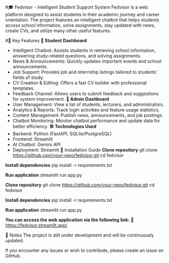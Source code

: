 #🎓 Fedvisor - Intelligent Student Support System
Fedvisor is a web platform designed to assist students in their academic journey and career orientation. The project features an intelligent chatbot that helps students access school information, solve assignments, stay updated with news, create CVs, and utilize many other useful features.

#🌟 Key Features
**🔹 Student Dashboard**
- Intelligent Chatbot: Assists students in retrieving school information, answering study-related questions, and solving assignments.
- News & Announcements: Quickly updates important events and school announcements.
- Job Support: Provides job and internship listings tailored to students’ fields of study.
- CV Creation & Editing: Offers a fast CV builder with professional templates.
- Feedback Channel: Allows users to submit feedback and suggestions for system improvement.
**🔹 Admin Dashboard**
- User Management: View a list of students, lecturers, and administrators.
- Analytics & Reports: Track login activities and feature usage statistics.
- Content Management: Publish news, announcements, and job postings.
- Chatbot Monitoring: Monitor chatbot performance and update data for better efficiency.
**🛠️ Technologies Used**
- Backend: Python (FastAPI, SQLite/PostgreSQL)
- Frontend: Streamlit
- AI Chatbot: Gemini API
- Deployment: Streamlit
🚀 Installation Guide
**Clone repository**
git clone https://github.com/your-repo/fedvisor.git
cd fedvisor

**Install dependencies**
pip install -r requirements.txt

**Run application**
streamlit run app.py

**Clone repository**
git clone https://github.com/your-repo/fedvisor.git
cd fedvisor

**Install dependencies**
pip install -r requirements.txt

**Run application**
streamlit run app.py

**You can access the web application via the following link:**
🔗 https://fedvisor.streamlit.app/

📌 Notes
The project is still under development and will be continuously updated.

If you encounter any issues or wish to contribute, please create an issue on GitHub.

